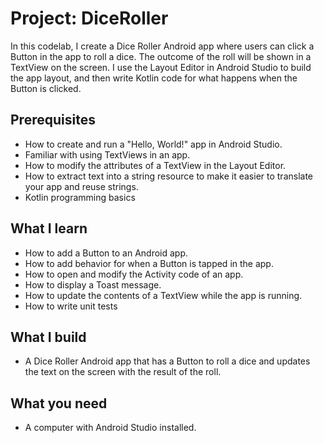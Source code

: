 Project: DiceRoller
==================================
In this codelab, I create a Dice Roller Android app where users can click a Button in the app to roll a dice. The outcome of the roll will be shown in a TextView on the screen.
I use the Layout Editor in Android Studio to build the app layout, and then write Kotlin code for what happens when the Button is clicked.

Prerequisites
-------------
- How to create and run a "Hello, World!" app in Android Studio.
- Familiar with using TextViews in an app.
- How to modify the attributes of a TextView in the Layout Editor.
- How to extract text into a string resource to make it easier to translate your app and reuse strings.
- Kotlin programming basics

What I learn
-----------------
- How to add a Button to an Android app.
- How to add behavior for when a Button is tapped in the app.
- How to open and modify the Activity code of an app.
- How to display a Toast message.
- How to update the contents of a TextView while the app is running.
- How to write unit tests

What I build
-----------------
- A Dice Roller Android app that has a Button to roll a dice and updates the text on the screen with the result of the roll.

What you need
-------------
- A computer with Android Studio installed.
